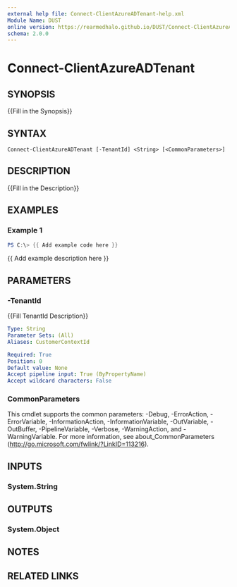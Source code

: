 ```yaml
---
external help file: Connect-ClientAzureADTenant-help.xml
Module Name: DUST
online version: https://rearmedhalo.github.io/DUST/Connect-ClientAzureADTenant.html
schema: 2.0.0
---
```


# Connect-ClientAzureADTenant

## SYNOPSIS
{{Fill in the Synopsis}}

## SYNTAX

```
Connect-ClientAzureADTenant [-TenantId] <String> [<CommonParameters>]
```

## DESCRIPTION
{{Fill in the Description}}

## EXAMPLES

### Example 1
```powershell
PS C:\> {{ Add example code here }}
```

{{ Add example description here }}

## PARAMETERS

### -TenantId
{{Fill TenantId Description}}

```yaml
Type: String
Parameter Sets: (All)
Aliases: CustomerContextId

Required: True
Position: 0
Default value: None
Accept pipeline input: True (ByPropertyName)
Accept wildcard characters: False
```

### CommonParameters
This cmdlet supports the common parameters: -Debug, -ErrorAction, -ErrorVariable, -InformationAction, -InformationVariable, -OutVariable, -OutBuffer, -PipelineVariable, -Verbose, -WarningAction, and -WarningVariable.
For more information, see about_CommonParameters (http://go.microsoft.com/fwlink/?LinkID=113216).

## INPUTS

### System.String

## OUTPUTS

### System.Object
## NOTES

## RELATED LINKS
